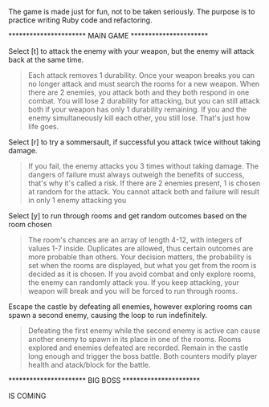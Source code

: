 The game is made just for fun, not to be taken seriously.
The purpose is to practice writing Ruby code and refactoring.

********************** MAIN GAME **********************

Select [t] to attack the enemy with your weapon, but the enemy will attack back at the same time.
> Each attack removes 1 durability. Once your weapon breaks you can no longer attack and must search the rooms for a new weapon.
> When there are 2 enemies, you attack both and they both respond in one combat. You will lose 2 durability for attacking, but you can still attack both if your weapon has only 1 durability remaining. 
> If you and the enemy simultaneously kill each other, you still lose. That's just how life goes. 

Select [r] to try a sommersault, if successful you attack twice without taking damage.
> If you fail, the enemy attacks you 3 times without taking damage. The dangers of failure must always outweigh the benefits of success, that's why it's called a risk.
> If there are 2 enemies present, 1 is chosen at random for the attack. You cannot attack both and failure will result in only 1 enemy attacking you

Select [y] to run through rooms and get random outcomes based on the room chosen
> The room's chances are an array of length 4-12, with integers of values 1-7 inside. Duplicates are allowed, thus certain outcomes are more probable than others.
> Your decision matters, the probability is set when the rooms are displayed, but what you get from the room is decided as it is chosen.
> If you avoid combat and only explore rooms, the enemy can randomly attack you.
> If you keep attacking, your weapon will break and you will be forced to run through rooms.

Escape the castle by defeating all enemies, however exploring rooms can spawn a second enemy, causing the loop to run indefinitely.
> Defeating the first enemy while the second enemy is active can cause another enemy to spawn in its place in one of the rooms.
> Rooms explored and enemies defeated are recorded. Remain in the castle long enough and trigger the boss battle.
> Both counters modify player health and atack/block for the battle.

********************** BIG BOSS **********************

IS COMING
